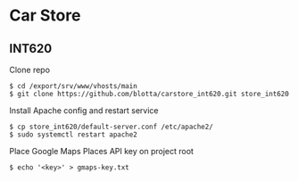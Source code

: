 # Car Store

## INT620

Clone repo
```
$ cd /export/srv/www/vhosts/main
$ git clone https://github.com/blotta/carstore_int620.git store_int620
```

Install Apache config and restart service
```
$ cp store_int620/default-server.conf /etc/apache2/
$ sudo systemctl restart apache2
```

Place Google Maps Places API key on project root
```
$ echo '<key>' > gmaps-key.txt
```
